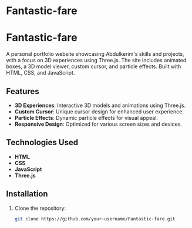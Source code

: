 # Fantastic-fare

# Fantastic-fare

A personal portfolio website showcasing Abdulkerim's skills and projects, with a focus on 3D experiences using Three.js. The site includes animated boxes, a 3D model viewer, custom cursor, and particle effects. Built with HTML, CSS, and JavaScript.

## Features

- **3D Experiences**: Interactive 3D models and animations using Three.js.
- **Custom Cursor**: Unique cursor design for enhanced user experience.
- **Particle Effects**: Dynamic particle effects for visual appeal.
- **Responsive Design**: Optimized for various screen sizes and devices.

## Technologies Used

- **HTML**
- **CSS**
- **JavaScript**
- **Three.js**

## Installation

1. Clone the repository:
   ```bash
   git clone https://github.com/your-username/Fantastic-fare.git

